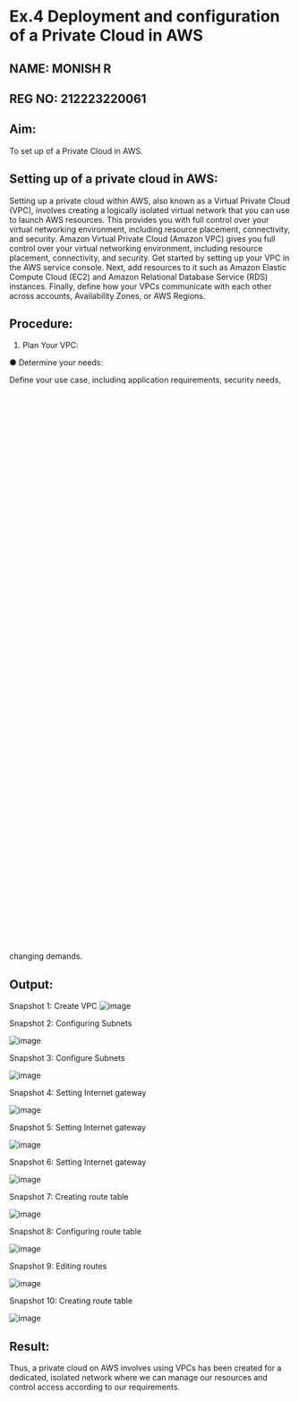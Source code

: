 # Ex.4 Deployment and configuration of a Private Cloud  in AWS
## NAME: MONISH R 
## REG NO: 212223220061

## Aim:
To set up of a Private Cloud  in AWS.

## Setting up of a private cloud in AWS:

Setting up a private cloud within AWS, also known as a Virtual Private Cloud (VPC),
involves creating a logically isolated virtual network that you can use to launch AWS
resources. This provides you with full control over your virtual networking environment,
including resource placement, connectivity, and security.
Amazon Virtual Private Cloud (Amazon VPC) gives you full control over your virtual
networking environment, including resource placement, connectivity, and security. Get
started by setting up your VPC in the AWS service console. Next, add resources to it such as
Amazon Elastic Compute Cloud (EC2) and Amazon Relational Database Service (RDS)
instances. Finally, define how your VPCs communicate with each other across accounts,
Availability Zones, or AWS Regions.
## Procedure:
1. Plan Your VPC:

● Determine your needs:

Define your use case, including application requirements, security needs, and
compliance standards.

● Plan IP address ranges:

Choose appropriate IP address ranges for your VPC and subnets to avoid conflicts.

● Select Availability Zones:

Decide which Availability Zones (AZs) you'll use for your resources, considering
redundancy and performance.

● Plan internet connectivity:

Determine if you need public internet access and how to configure it.

● Define security:

Plan your security groups, network ACLs, and access controls to ensure a secure
environment.

2. Create Your VPC:

•	Sign in to AWS Management Console: Access the VPC console and navigate to the VPC dashboard.

•	 Choose "Create VPC": Initiate the VPC creation process.

•	Configure VPC details: Enter the VPC name, CIDR block, Availability Zones, and other necessary settings.

•	Create subnets: Define subnets within your VPC to isolate different parts of your	network.

•	Create route tables: Specify how traffic is routed within and outside the VPC.

•	 Create security groups: Define access control rules for your resources.

3. Deploying Resources:

•	Launch EC2 instances: Create and launch virtual machines within your VPC.

•	 Set up RDS instances: Deploy databases for your applications.

•	Configure networking: Connect your resources to the appropriate subnets, security
groups, and route tables.

•	Deploy other AWS services: Integrate other services like S3 for storage and Lambda for serverless computing.

4.Managing and Monitoring:

•	Use AWS CloudWatch: Monitor your VPC and resources for performance and
health.

•	Configure logging and auditing: Track access and activity within your VPC for
security and compliance.

•	Implement security best practices: Regularly review and update your security
configuration.

•	Scale and adjust as needed: Adjust your VPC infrastructure to meet changing
demands.

## Output:

 

Snapshot 1: Create VPC
![image](https://github.com/user-attachments/assets/dfe62cbc-80e4-4eb5-8b33-90527670eb38)

 
Snapshot 2: Configuring Subnets
 

![image](https://github.com/user-attachments/assets/c1649946-832a-4361-9854-49d3b5c03510)

Snapshot 3: Configure Subnets

 ![image](https://github.com/user-attachments/assets/22063a5b-c835-48ec-81cc-dbf20fa969af)


Snapshot 4: Setting Internet gateway

 ![image](https://github.com/user-attachments/assets/158d7523-6c8c-46cf-988a-dcca75a7f1cc)

Snapshot 5: Setting Internet gateway

![image](https://github.com/user-attachments/assets/a6ebe384-89e5-4d89-a8dd-8b5e12736966)

Snapshot 6: Setting Internet gateway

 ![image](https://github.com/user-attachments/assets/fcc6e690-7c43-46b0-a81b-c751a635308c)

Snapshot 7: Creating route table

 
![image](https://github.com/user-attachments/assets/5d53f42e-4f35-408d-a257-3d45186a8f31)

Snapshot 8: Configuring route table

![image](https://github.com/user-attachments/assets/a3aaf26b-6fba-4a43-9d1b-c4e9c02b1dcf)

 
Snapshot 9: Editing routes

 ![image](https://github.com/user-attachments/assets/5229f971-7150-4d90-8671-2824ea2f60af)

Snapshot 10: Creating route table

![image](https://github.com/user-attachments/assets/4c1e8154-75c8-49db-a63a-d1c11388b7f1)

## Result:
Thus, a  private cloud on AWS involves using VPCs has been created for  a dedicated, isolated network where we can manage our resources and control access according to our requirements.
 

